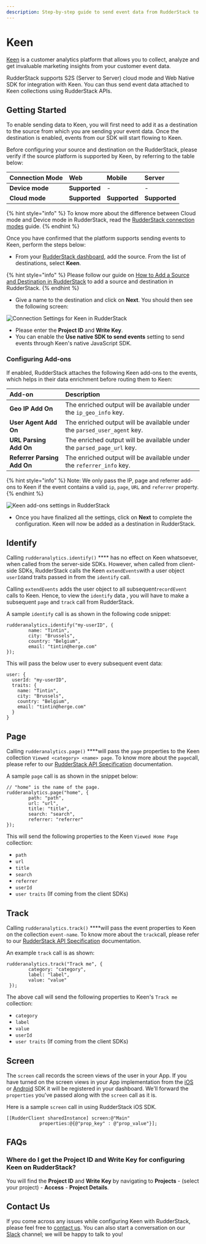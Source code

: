 ```yaml
---
description: Step-by-step guide to send event data from RudderStack to Keen
---
```


# Keen

[Keen](https://keen.io/) is a customer analytics platform that allows you to collect, analyze and get invaluable marketing insights from your customer event data.

RudderStack supports S2S \(Server to Server\) cloud mode and Web Native SDK for integration with Keen. You can thus send event data attached to Keen collections using RudderStack APIs.

## Getting Started

To enable sending data to Keen, you will first need to add it as a destination to the source from which you are sending your event data. Once the destination is enabled, events from our SDK will start flowing to Keen.

Before configuring your source and destination on the RudderStack, please verify if the source platform is supported by Keen, by referring to the table below:

| **Connection Mode** | **Web** | **Mobile** | **Server** |
| :--- | :--- | :--- | :--- |
| **Device mode** | **Supported** | - | - |
| **Cloud mode** | **Supported** | **Supported** | **Supported** |

{% hint style="info" %}
To know more about the difference between Cloud mode and Device mode in RudderStack, read the [RudderStack connection modes](https://docs.rudderstack.com/get-started/rudderstack-connection-modes) guide.
{% endhint %}

Once you have confirmed that the platform supports sending events to Keen, perform the steps below:

* From your [RudderStack dashboard](https://app.rudderlabs.com/), add the source. From the list of destinations, select **Keen**.

{% hint style="info" %}
Please follow our guide on [How to Add a Source and Destination in RudderStack](https://docs.rudderstack.com/how-to-guides/adding-source-and-destination-rudderstack) to add a source and destination in RudderStack.
{% endhint %}

* Give a name to the destination and click on **Next**. You should then see the following screen:

![Connection Settings for Keen in RudderStack](../.gitbook/assets/image%20%2824%29.png)

* Please enter the **Project ID** and **Write Key**. 
* You can enable the **Use native SDK to send events** setting to send events through Keen's native JavaScript SDK.

### Configuring Add-ons

If enabled, RudderStack attaches the following Keen add-ons to the events, which helps in their data enrichment before routing them to Keen:

| Add-on | Description |
| :--- | :--- |
| **Geo IP Add On** | The enriched  output will be available under the `ip_geo_info` key. |
| **User Agent Add On** | The enriched  output will be available under the `parsed_user_agent` key. |
| **URL Parsing Add On** | The enriched  output will be available under the  `parsed_page_url` key. |
| **Referrer Parsing Add On** | The enriched  output will be available under the `referrer_info` key. |

{% hint style="info" %}
Note: We only pass the IP, page and referrer add-ons to Keen if the event contains a valid `ip`, `page`, `URL` and `referrer` property.
{% endhint %}

![Keen add-ons settings in RudderStack](../.gitbook/assets/image%20%2838%29.png)

* Once you have finalized all the settings, click on **Next** to complete the configuration. Keen will now be added as a destination in RudderStack.

## Identify

Calling `rudderanalytics.identify()` **** has no effect on Keen whatsoever, when called from the server-side SDKs. However, when called from client-side SDKs, RudderStack calls the Keen `extendEvents`with a user object `userId`and traits passed in from the `identify` call.

Calling `extendEvents` adds the user object to all subsequent`recordEvent` calls to Keen. Hence, to view the `identify` data , you will have to make a subsequent `page` and `track` call from RudderStack.

A sample `identify` call is as shown in the following code snippet:

```text
rudderanalytics.identify("my-userID", {
        name: "Tintin",
        city: "Brussels",
        country: "Belgium",
        email: "tintin@herge.com"
});
```

This will pass the below user to every subsequent event data:

```text
user: {
  userId: "my-userID",
  traits: {
    name: "Tintin",
    city: "Brussels",
    country: "Belgium",
    email: "tintin@herge.com"
  }
} 
```

## Page

Calling `rudderanalytics.page()` ****will pass the `page` properties to the Keen collection `Viewed <category> <name> page`. To know more about the `page`call, please refer to our [RudderStack API Specification](https://docs.rudderstack.com/rudderstack-api-spec) documentation.

A sample `page` call is as shown in the snippet below:

```text
// "home" is the name of the page. 
rudderanalytics.page("home", {
        path: "path",
        url: "url",
        title: "title",
        search: "search",
        referrer: "referrer"
}); 
```

This will send the following properties to the Keen `Viewed Home Page` collection:

* `path`
* `url`
* `title`
* `search`
* `referrer`
* `userId`
* `user traits` \(If coming from the client SDKs\)

## Track

Calling `rudderanalytics.track()` ****will pass the event properties to Keen on the collection `event-name`. To know more about the `track`call, please refer to our [RudderStack API Specification](https://docs.rudderstack.com/rudderstack-api-spec) documentation.

An example `track` call is as shown:

```text
rudderanalytics.track("Track me", {
        category: "category",
        label: "label",
        value: "value"
 });
```

The above call will send the following properties to Keen's `Track me` collection:

* `category`
* `label`
* `value`
* `userId`
* `user traits` \(If coming from the client SDKs\)

## Screen

The `screen` call records the screen views of the user in your App. If you have turned on the screen views in your App implementation from the [iOS](https://docs.rudderstack.com/rudderstack-sdk-integration-guides/rudderstack-ios-sdk) or [Android](https://docs.rudderstack.com/rudderstack-sdk-integration-guides/rudderstack-android-sdk) SDK it will be registered in your dashboard. We'll forward the `properties` you've passed along with the `screen` call as it is.

Here is a sample `screen` call in using RudderStack iOS SDK.

```text
[[RudderClient sharedInstance] screen:@"Main" 
            properties:@{@"prop_key" : @"prop_value"}];
```

## FAQs

### Where do I get the Project ID and Write Key for configuring Keen on RudderStack?

You will find the **Project ID** and **Write Key** by navigating to **Projects** - \(select your project\) - **Access** - **Project Details**.

## Contact Us

If you come across any issues while configuring Keen with RudderStack, please feel free to [contact us](mailto:%20contact@rudderstack.com). You can also start a conversation on our [Slack](https://resources.rudderstack.com/join-rudderstack-slack) channel; we will be happy to talk to you!

